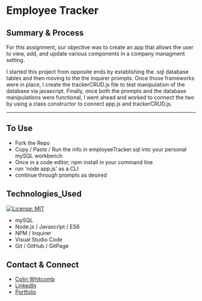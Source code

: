 #  Employee Tracker
  
## Summary & Process
For this assignment, our objective was to create an app that allows the user to view, add, and update various components in a company managment setting. 

I started this project from opposite ends by establishing the .sql database tables and then moving to the the inquirer prompts. Once those frameworks were in place, I create the trackerCRUD.js file to test manipulation of the database via javascript. Finally, once both the prompts and the database manipulations were functional, I went ahead and worked to connect the two by using a class constructor to connect app.js and trackerCRUD.js.
_______

## To Use 
- Fork the Repo 
- Copy / Paste / Run the info in employeeTracker.sql into your personal mySQL workbench
- Once in a code editor, npm install in your command line
- run 'node app.js' as a CLI 
- continue through prompts as desired

## Technologies_Used
[![License: MIT](https://img.shields.io/badge/License-MIT-yellow.svg)](https://opensource.org/licenses/MIT)

- mySQL 
- Node.js / Javascript / ES6 
- NPM / Inquirer
- Visual Studio Code
- Git / GitHub / GitPage

## Contact & Connect

* [Colin Whitcomb](https://github.com/Colin-Whitcomb)
* [LinkedIn](https://www.linkedin.com/in/colin-whitcomb-b808301a6/)
* [Portfolio](https://colin-whitcomb.github.io/Portfolio/)